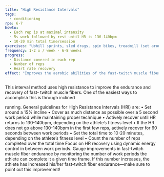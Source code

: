 ```yaml
---
title: "High Resistance Intervals"
tags:
  - conditioning
rpe: 6-7
howto:
  - Each rep is at maximal intensity
  - 5s work followed by rest until HR is 130-140bpm
  - 10-20 min total time/session
exercises: "Uphill sprints, sled drags, spin bikes, treadmill (set around 15% incline) or other cardio machines capable of high resistance"
frequency: 1-2 x / week - 6-8 weeks
progress:
  - Distance covered in each rep
  - Number of reps
  - Heart rate recovery
effect: "Improves the aerobic abilities of the fast-twitch muscle fibers so that high power can be maintained longer."
---
```


This interval method uses high resistance to improve the endurance and recovery of fast-
twitch muscle fibers. One of the easiest ways to accomplish this is through inclined

running.
General guidelines for High Resistance Intervals (HRI) are:
• Set around a 15% incline
• Cover as much distance as possible over a 5 second work period while maintaining
proper technique
• Actively recover until HR returns to 130-140bpm, depending on the athlete’s fitness
level
• If the HR does not go above 130-140bpm in the first few reps, actively recover for 60
seconds between work periods
• Set the total time to 10-20 minutes, depending on the athlete’s fitness level
• Count the number of reps completed over the total time
Focus on HR recovery using dynamic energy control in between work periods.
Gauge improvements in fast-twitch muscle fiber endurance by monitoring the number of
work periods the athlete can complete it a given time frame. If this number increases, the
athlete has increased his/her fast-twitch fiber endurance—make sure to point out this
improvement!